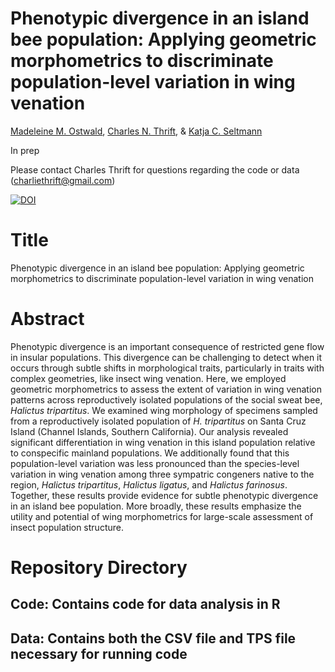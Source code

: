 # Phenotypic divergence in an island bee population: Applying geometric morphometrics to discriminate population-level variation in wing venation
[Madeleine M. Ostwald](https://orcid.org/0000-0002-9869-8835), [Charles N. Thrift](https://orcid.org/0000-0002-4257-6951), & [Katja C. Seltmann](https://orcid.org/0000-0001-5354-6048)

In prep

Please contact Charles Thrift for questions regarding the code or data (charliethrift@gmail.com)


[![DOI](https://zenodo.org/badge/DOI/10.5281/zenodo.7869309.svg)](https://doi.org/10.5281/zenodo.7869309)


# Title 
Phenotypic divergence in an island bee population: Applying geometric morphometrics to discriminate population-level variation in wing venation

# Abstract
Phenotypic divergence is an important consequence of restricted gene flow in insular
populations. This divergence can be challenging to detect when it occurs through subtle shifts in
morphological traits, particularly in traits with complex geometries, like insect wing venation.
Here, we employed geometric morphometrics to assess the extent of variation in wing venation
patterns across reproductively isolated populations of the social sweat bee, _Halictus tripartitus_.
We examined wing morphology of specimens sampled from a reproductively isolated population
of _H. tripartitus_ on Santa Cruz Island (Channel Islands, Southern California). Our analysis
revealed significant differentiation in wing venation in this island population relative to
conspecific mainland populations. We additionally found that this population-level variation was
less pronounced than the species-level variation in wing venation among three sympatric
congeners native to the region, _Halictus tripartitus_, _Halictus ligatus_, and _Halictus farinosus_.
Together, these results provide evidence for subtle phenotypic divergence in an island bee
population. More broadly, these results emphasize the utility and potential of wing
morphometrics for large-scale assessment of insect population structure.

# Repository Directory
## Code: Contains code for data analysis in R
## Data: Contains both the CSV file and TPS file necessary for running code




